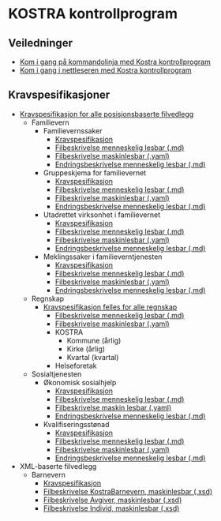 # **KOSTRA kontrollprogram**

## Veiledninger

* [Kom i gang på kommandolinja med Kostra kontrollprogram](konsoll/README.md)
* [Kom i gang i nettleseren med Kostra kontrollprogram](web/README.md)

## Kravspesifikasjoner

* [Kravspesifikasjon for alle posisjonsbaserte filvedlegg](/kravspesifikasjon/felles_posisjonsbaserte_filvedlegg.md)
  * Familievern
    * Familievernssaker
      * [Kravspesifikasjon](/kravspesifikasjon/specs_familievern_52AF_familievernsaker_2025.md)
      * [Filbeskrivelse menneskelig lesbar (.md)](/kravspesifikasjon/file_description_52AF_2025.md)
      * [Filbeskrivelse maskinlesbar (.yaml)](/kravspesifikasjon/file_description_52AF_2025.yaml)
      * [Endringsbeskrivelse menneskelig lesbar (.md)](/kravspesifikasjon/changelog_for_52AF_from_2024_to_2025.md)
    * Gruppeskjema for familievernet
      * [Kravspesifikasjon](/kravspesifikasjon/specs_familievern_52BF_gruppeskjema_2025.md)
      * [Filbeskrivelse menneskelig lesbar (.md)](/kravspesifikasjon/file_description_52BF_2025.md)
      * [Filbeskrivelse maskinlesbar (.yaml)](/kravspesifikasjon/file_description_52BF_2025.yaml)
      * [Endringsbeskrivelse menneskelig lesbar (.md)](/kravspesifikasjon/changelog_for_52BF_from_2024_to_2025.md)
    * Utadrettet virksonhet i familievernet
      * [Kravspesifikasjon](/kravspesifikasjon/specs_familievern_53F_utadrettet_virksomhet_i_familievernet_2025.md)
      * [Filbeskrivelse menneskelig lesbar (.md)](/kravspesifikasjon/file_description_53F_2025.md)
      * [Filbeskrivelse maskinlesbar (.yaml)](/kravspesifikasjon/file_description_53F_2025.yaml)
      * [Endringsbeskrivelse menneskelig lesbar (.md)](/kravspesifikasjon/changelog_for_53F_from_2024_to_2025.md)
    * Meklingssaker i familieverntjenesten
      * [Kravspesifikasjon](/kravspesifikasjon/specs_familievern_55F_meklingssaker_i_familieverntjenesten_2025.md)
      * [Filbeskrivelse menneskelig lesbar (.md)](/kravspesifikasjon/file_description_55F_2025.md)
      * [Filbeskrivelse maskinlesbar (.yaml)](/kravspesifikasjon/file_description_55F_2025.yaml)
      * [Endringsbeskrivelse menneskelig lesbar (.md)](/kravspesifikasjon/changelog_for_55F_from_2024_to_2025.md)
  * Regnskap
    * [Kravspesifikasjon felles for alle regnskap](/kravspesifikasjon/felles_regnskap.md)
      * [Filbeskrivelse menneskelig lesbar (.md)](/kravspesifikasjon/file_description_Regnskap_2025.md)
      * [Filbeskrivelse maskinlesbar (.yaml)](/kravspesifikasjon/file_description_Regnskap.yaml)
      * KOSTRA
        * Kommune (årlig)
        * Kirke (årlig)
        * Kvartal (kvartal)
      * Helseforetak
  * Sosialtjenesten
    * Økonomisk sosialhjelp
      * [Kravspesifikasjon](/kravspesifikasjon/specs_sosialtjenesten_11F_okonomisk_sosialhjelp_2025)
      * [Filbeskrivelse menneskelig lesbar (.md)](/kravspesifikasjon/file_description_11F_2025.md)
      * [Filbeskrivelse maskin lesbar (.yaml)](/kravspesifikasjon/file_description_11F_2025.yaml)
      * [Endringsbeskrivelse menneskelig lesbar (.md)](/kravspesifikasjon/changelog_for_11F_from_2024_to_2025.md)
    * Kvalifiseringsstønad
      * [Kravspesifikasjon](/kravspesifikasjon/specs_sosialtjenesten_11CF_kvalifiseringsstonad_2025)
      * [Filbeskrivelse menneskelig lesbar (.md)](/kravspesifikasjon/file_description_11CF_2025.md)
      * [Filbeskrivelse maskinlesbar (.yaml)](/kravspesifikasjon/file_description_11CF_2025.yaml)
      * [Endringsbeskrivelse menneskelig lesbar (.md)](/kravspesifikasjon/changelog_for_11CF_from_2024_to_2025.md)
* XML-baserte filvedlegg
  * Barnevern
    * [Kravspesifikasjon](/kravspesifikasjon/specs_barnevernstjenesten_15F_barnevern_20YY.md)
    * [Filbeskrivelse KostraBarnevern, maskinlesbar (.xsd)](/kostra-barnevern/src/main/resources/KostraBarnevern.xsd)
    * [Filbeskrivelse Avgiver, maskinlesbar (.xsd)](/kostra-barnevern/src/main/resources/Avgiver.xsd)
    * [Filbeskrivelse Individ, maskinlesbar (.xsd)](/kostra-barnevern/src/main/resources/Individ.xsd)
